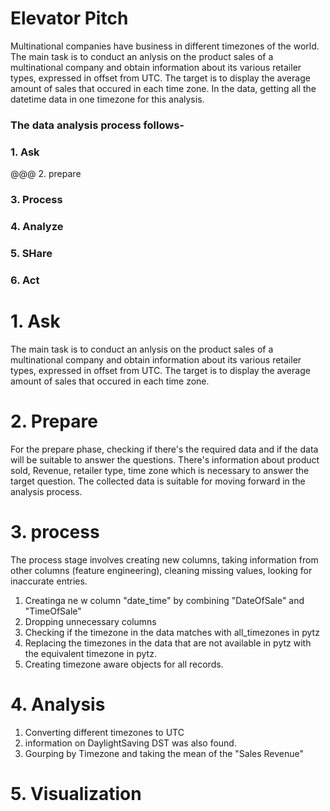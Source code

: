 # Elevator Pitch
Multinational companies have business in different timezones of the world. 
The main task is to conduct an anlysis on the product sales of a multinational company and obtain information about its various retailer types, expressed in offset from UTC. The target is to display the average amount of sales that occured in each time zone.
In the data, getting all the datetime data in one timezone for this analysis.

### The data analysis process follows-
### 1. Ask
@@@ 2. prepare
### 3. Process
### 4. Analyze
### 5. SHare
### 6. Act

# 1. Ask
The main task is to conduct an anlysis on the product sales of a multinational company and obtain information about its various retailer types, expressed in offset from UTC. The target is to display the average amount of sales that occured in each time zone.

# 2. Prepare
For the prepare phase, checking if there's the required data and if the data will be suitable to answer the questions. 
There's information about product sold, Revenue, retailer type, time zone which is necessary to answer the target question. The collected data is suitable for moving forward in the analysis process.  

# 3. process
The process stage involves creating new columns, taking information from other columns (feature engineering), cleaning missing values, looking for inaccurate entries.

1. Creatinga ne w column "date_time" by combining "DateOfSale" and "TimeOfSale"
2. Dropping unnecessary columns
3. Checking if the timezone in the data matches with all_timezones in pytz
4. Replacing the timezones in the data that are not available in pytz with the equivalent timezone in pytz.
5. Creating timezone aware objects for all records.

# 4. Analysis
1. Converting different timezones to UTC
2. information on DaylightSaving DST was also found. 
3. Gourping by Timezone and taking the mean of the "Sales Revenue"

# 5. Visualization



